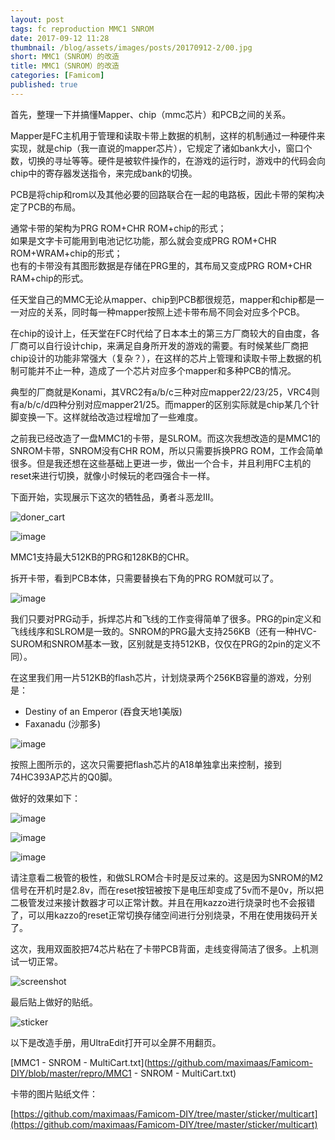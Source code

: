 ```yaml
---
layout: post
tags: fc reproduction MMC1 SNROM
date: 2017-09-12 11:28
thumbnail: /blog/assets/images/posts/20170912-2/00.jpg
short: MMC1（SNROM）的改造
title: MMC1（SNROM）的改造
categories: [Famicom]
published: true
---
```


首先，整理一下并搞懂Mapper、chip（mmc芯片）和PCB之间的关系。

Mapper是FC主机用于管理和读取卡带上数据的机制，这样的机制通过一种硬件来实现，就是chip（我一直说的mapper芯片），它规定了诸如bank大小，窗口个数，切换的寻址等等。硬件是被软件操作的，在游戏的运行时，游戏中的代码会向chip中的寄存器发送指令，来完成bank的切换。

<!--more-->

PCB是将chip和rom以及其他必要的回路联合在一起的电路板，因此卡带的架构决定了PCB的布局。

通常卡带的架构为PRG ROM+CHR ROM+chip的形式；<br/>
如果是文字卡可能用到电池记忆功能，那么就会变成PRG ROM+CHR ROM+WRAM+chip的形式；<br/>
也有的卡带没有其图形数据是存储在PRG里的，其布局又变成PRG ROM+CHR RAM+chip的形式。

任天堂自己的MMC无论从mapper、chip到PCB都很规范，mapper和chip都是一一对应的关系，同时每一种mapper按照上述卡带布局不同会对应多个PCB。

在chip的设计上，任天堂在FC时代给了日本本土的第三方厂商较大的自由度，各厂商可以自行设计chip，来满足自身所开发的游戏的需要。有时候某些厂商把chip设计的功能非常强大（复杂？），在这样的芯片上管理和读取卡带上数据的机制可能并不止一种，造成了一个芯片对应多个mapper和多种PCB的情况。

典型的厂商就是Konami，其VRC2有a/b/c三种对应mapper22/23/25，VRC4则有a/b/c/d四种分别对应mapper21/25。而mapper的区别实际就是chip某几个针脚变换一下。这样就给改造过程增加了一些难度。

之前我已经改造了一盘MMC1的卡带，是SLROM。而这次我想改造的是MMC1的SNROM卡带，SNROM没有CHR ROM，所以只需要拆换PRG ROM，工作会简单很多。但是我还想在这些基础上更进一步，做出一个合卡，并且利用FC主机的reset来进行切换，就像小时候玩的老四强合卡一样。

下面开始，实现展示下这次的牺牲品，勇者斗恶龙III。

![doner_cart](/blog/assets/images/posts/20170912-2/01.jpg)

![image](/blog/assets/images/posts/20170912-2/02.jpg)

MMC1支持最大512KB的PRG和128KB的CHR。

拆开卡带，看到PCB本体，只需要替换右下角的PRG ROM就可以了。

![image](/blog/assets/images/posts/20170912-2/03.jpg)

我们只要对PRG动手，拆焊芯片和飞线的工作变得简单了很多。PRG的pin定义和飞线线序和SLROM是一致的。SNROM的PRG最大支持256KB（还有一种HVC-SUROM和SNROM基本一致，区别就是支持512KB，仅仅在PRG的2pin的定义不同）。

在这里我们用一片512KB的flash芯片，计划烧录两个256KB容量的游戏，分别是：

*   Destiny of an Emperor (吞食天地1美版)
*   Faxanadu (沙那多) 

![image](/blog/assets/images/posts/20170912-2/04.png)

按照上图所示的，这次只需要把flash芯片的A18单独拿出来控制，接到74HC393AP芯片的Q0脚。

做好的效果如下：

![image](/blog/assets/images/posts/20170912-2/05.jpg)

![image](/blog/assets/images/posts/20170912-2/06.jpg)

![image](/blog/assets/images/posts/20170912-2/07.jpg)

请注意看二极管的极性，和做SLROM合卡时是反过来的。这是因为SNROM的M2信号在开机时是2.8v，而在reset按钮被按下是电压却变成了5v而不是0v，所以把二极管发过来接计数器才可以正常计数。并且在用kazzo进行烧录时也不会报错了，可以用kazzo的reset正常切换存储空间进行分别烧录，不用在使用拨码开关了。

这次，我用双面胶把74芯片粘在了卡带PCB背面，走线变得简洁了很多。上机测试一切正常。

![screenshot](/blog/assets/images/posts/20170912-2/08.jpg)

最后贴上做好的贴纸。

![sticker](/blog/assets/images/posts/20170912-2/09.jpg)

以下是改造手册，用UltraEdit打开可以全屏不用翻页。

[MMC1 - SNROM - MultiCart.txt](https://github.com/maximaas/Famicom-DIY/blob/master/repro/MMC1 - SNROM - MultiCart.txt)

卡带的图片贴纸文件：

[https://github.com/maximaas/Famicom-DIY/tree/master/sticker/multicart](https://github.com/maximaas/Famicom-DIY/tree/master/sticker/multicart)

